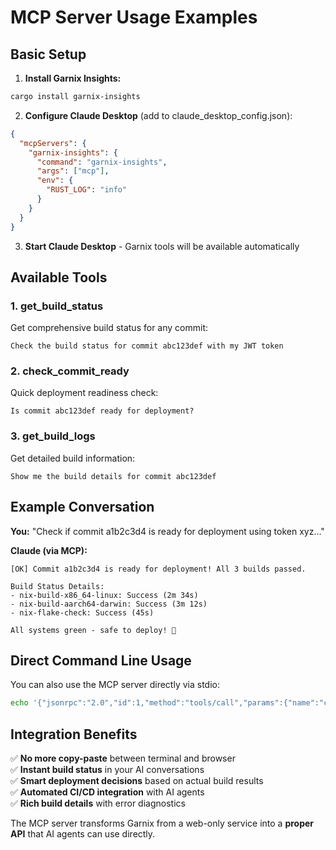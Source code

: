 # MCP Server Usage Examples

## Basic Setup

1. **Install Garnix Insights:**
```bash
cargo install garnix-insights
```

2. **Configure Claude Desktop** (add to claude_desktop_config.json):
```json
{
  "mcpServers": {
    "garnix-insights": {
      "command": "garnix-insights",
      "args": ["mcp"],
      "env": {
        "RUST_LOG": "info"
      }
    }
  }
}
```

3. **Start Claude Desktop** - Garnix tools will be available automatically

## Available Tools

### 1. get_build_status
Get comprehensive build status for any commit:
```
Check the build status for commit abc123def with my JWT token
```

### 2. check_commit_ready  
Quick deployment readiness check:
```
Is commit abc123def ready for deployment?
```

### 3. get_build_logs
Get detailed build information:
```
Show me the build details for commit abc123def
```

## Example Conversation

**You:** "Check if commit a1b2c3d4 is ready for deployment using token xyz..."

**Claude (via MCP):** 
```
[OK] Commit a1b2c3d4 is ready for deployment! All 3 builds passed.

Build Status Details:
- nix-build-x86_64-linux: Success (2m 34s)
- nix-build-aarch64-darwin: Success (3m 12s) 
- nix-flake-check: Success (45s)

All systems green - safe to deploy! 🚀
```

## Direct Command Line Usage

You can also use the MCP server directly via stdio:

```bash
echo '{"jsonrpc":"2.0","id":1,"method":"tools/call","params":{"name":"check_commit_ready","arguments":{"commit_id":"abc123","token":"your-jwt"}}}' | garnix-insights mcp
```

## Integration Benefits

✅ **No more copy-paste** between terminal and browser  
✅ **Instant build status** in your AI conversations  
✅ **Smart deployment decisions** based on actual build results  
✅ **Automated CI/CD integration** with AI agents  
✅ **Rich build details** with error diagnostics  

The MCP server transforms Garnix from a web-only service into a **proper API** that AI agents can use directly.
